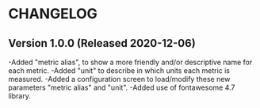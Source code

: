 # CHANGELOG

## Version 1.0.0 (Released 2020-12-06)
-Added "metric alias", to show a more friendly and/or descriptive name for each metric.
-Added "unit" to describe in which units each metric is measured.
-Added a configuration screen to load/modify these new parameters "metric alias" and "unit".
-Added use of fontawesome 4.7 library.

